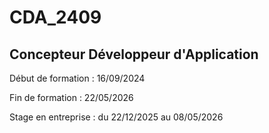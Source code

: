 # CDA_2409

## Concepteur Développeur d'Application

Début de formation : 16/09/2024

Fin de formation : 22/05/2026

Stage en entreprise : du 22/12/2025 au 08/05/2026
